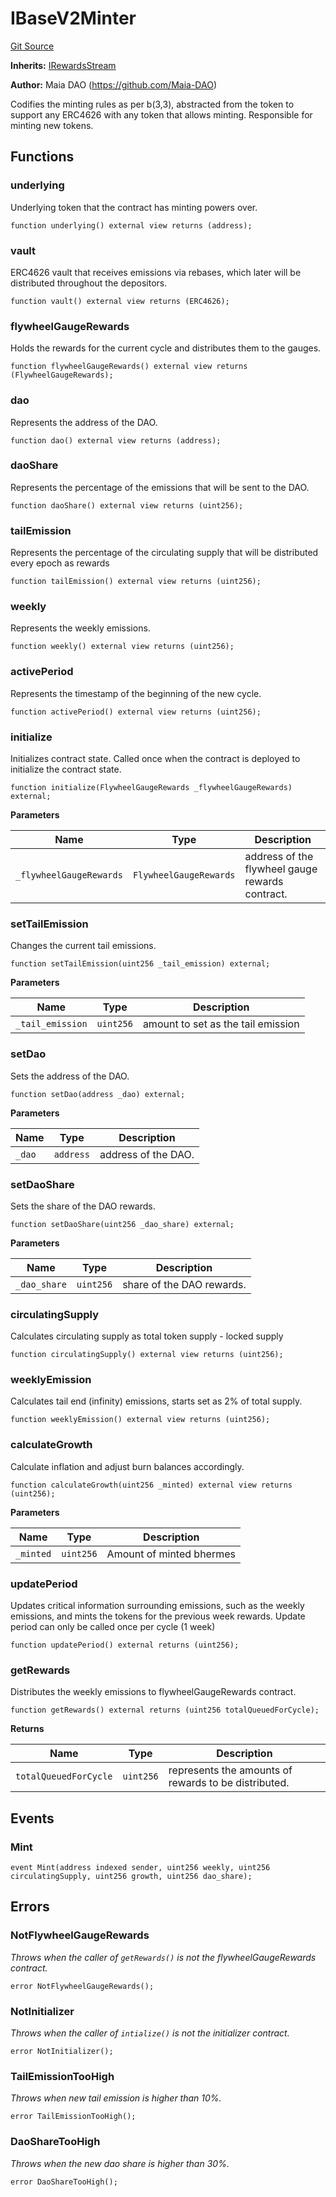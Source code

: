 # IBaseV2Minter
[Git Source](https://github.com/Maia-DAO/test-env-V2/blob/84b5f9e8695c91ddb02f27bb3dfb1c652f55ced4/hermes/interfaces/IBaseV2Minter.sol)

**Inherits:**
[IRewardsStream](/rewards/interfaces/IFlywheelGaugeRewards.sol/interface.IRewardsStream.md)

**Author:**
Maia DAO (https://github.com/Maia-DAO)

Codifies the minting rules as per b(3,3), abstracted from the token to support
any ERC4626 with any token that allows minting. Responsible for minting new tokens.


## Functions
### underlying

Underlying token that the contract has minting powers over.


```solidity
function underlying() external view returns (address);
```

### vault

ERC4626 vault that receives emissions via rebases, which later will be distributed throughout the depositors.


```solidity
function vault() external view returns (ERC4626);
```

### flywheelGaugeRewards

Holds the rewards for the current cycle and distributes them to the gauges.


```solidity
function flywheelGaugeRewards() external view returns (FlywheelGaugeRewards);
```

### dao

Represents the address of the DAO.


```solidity
function dao() external view returns (address);
```

### daoShare

Represents the percentage of the emissions that will be sent to the DAO.


```solidity
function daoShare() external view returns (uint256);
```

### tailEmission

Represents the percentage of the circulating supply
that will be distributed every epoch as rewards


```solidity
function tailEmission() external view returns (uint256);
```

### weekly

Represents the weekly emissions.


```solidity
function weekly() external view returns (uint256);
```

### activePeriod

Represents the timestamp of the beginning of the new cycle.


```solidity
function activePeriod() external view returns (uint256);
```

### initialize

Initializes contract state. Called once when the contract is
deployed to initialize the contract state.


```solidity
function initialize(FlywheelGaugeRewards _flywheelGaugeRewards) external;
```
**Parameters**

|Name|Type|Description|
|----|----|-----------|
|`_flywheelGaugeRewards`|`FlywheelGaugeRewards`|address of the flywheel gauge rewards contract.|


### setTailEmission

Changes the current tail emissions.


```solidity
function setTailEmission(uint256 _tail_emission) external;
```
**Parameters**

|Name|Type|Description|
|----|----|-----------|
|`_tail_emission`|`uint256`|amount to set as the tail emission|


### setDao

Sets the address of the DAO.


```solidity
function setDao(address _dao) external;
```
**Parameters**

|Name|Type|Description|
|----|----|-----------|
|`_dao`|`address`|address of the DAO.|


### setDaoShare

Sets the share of the DAO rewards.


```solidity
function setDaoShare(uint256 _dao_share) external;
```
**Parameters**

|Name|Type|Description|
|----|----|-----------|
|`_dao_share`|`uint256`|share of the DAO rewards.|


### circulatingSupply

Calculates circulating supply as total token supply - locked supply


```solidity
function circulatingSupply() external view returns (uint256);
```

### weeklyEmission

Calculates tail end (infinity) emissions, starts set as 2% of total supply.


```solidity
function weeklyEmission() external view returns (uint256);
```

### calculateGrowth

Calculate inflation and adjust burn balances accordingly.


```solidity
function calculateGrowth(uint256 _minted) external view returns (uint256);
```
**Parameters**

|Name|Type|Description|
|----|----|-----------|
|`_minted`|`uint256`|Amount of minted bhermes|


### updatePeriod

Updates critical information surrounding emissions, such as
the weekly emissions, and mints the tokens for the previous week rewards.
Update period can only be called once per cycle (1 week)


```solidity
function updatePeriod() external returns (uint256);
```

### getRewards

Distributes the weekly emissions to flywheelGaugeRewards contract.


```solidity
function getRewards() external returns (uint256 totalQueuedForCycle);
```
**Returns**

|Name|Type|Description|
|----|----|-----------|
|`totalQueuedForCycle`|`uint256`|represents the amounts of rewards to be distributed.|


## Events
### Mint

```solidity
event Mint(address indexed sender, uint256 weekly, uint256 circulatingSupply, uint256 growth, uint256 dao_share);
```

## Errors
### NotFlywheelGaugeRewards
*Throws when the caller of `getRewards()` is not the flywheelGaugeRewards contract.*


```solidity
error NotFlywheelGaugeRewards();
```

### NotInitializer
*Throws when the caller of `intialize()` is not the initializer contract.*


```solidity
error NotInitializer();
```

### TailEmissionTooHigh
*Throws when new tail emission is higher than 10%.*


```solidity
error TailEmissionTooHigh();
```

### DaoShareTooHigh
*Throws when the new dao share is higher than 30%.*


```solidity
error DaoShareTooHigh();
```

